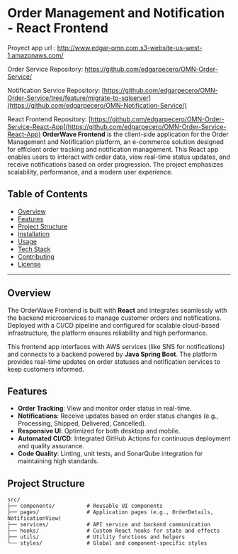 # Order Management and Notification - React Frontend

Proyect app url : http://www.edgar-omn.com.s3-website-us-west-1.amazonaws.com/

Order Service Repository: https://github.com/edgarpecero/OMN-Order-Service/

Notification Service Repository: [https://github.com/edgarpecero/OMN-Order-Service/tree/feature/migrate-to-sqlserver](https://github.com/edgarpecero/OMN-Notification-Service/)

React Frontend Repository: [https://github.com/edgarpecero/OMN-Order-Service-React-App](https://github.com/edgarpecero/OMN-Order-Service-React-App)
**OrderWave Frontend** is the client-side application for the Order Management and Notification platform, an e-commerce solution designed for efficient order tracking and notification management. This React app enables users to interact with order data, view real-time status updates, and receive notifications based on order progression. The project emphasizes scalability, performance, and a modern user experience.

## Table of Contents
- [Overview](#overview)
- [Features](#features)
- [Project Structure](#project-structure)
- [Installation](#installation)
- [Usage](#usage)
- [Tech Stack](#tech-stack)
- [Contributing](#contributing)
- [License](#license)

---

## Overview

The OrderWave Frontend is built with **React** and integrates seamlessly with the backend microservices to manage customer orders and notifications. Deployed with a CI/CD pipeline and configured for scalable cloud-based infrastructure, the platform ensures reliability and high performance.

This frontend app interfaces with AWS services (like SNS for notifications) and connects to a backend powered by **Java Spring Boot**. The platform provides real-time updates on order statuses and notification services to keep customers informed.

## Features

- **Order Tracking**: View and monitor order status in real-time.
- **Notifications**: Receive updates based on order status changes (e.g., Processing, Shipped, Delivered, Cancelled).
- **Responsive UI**: Optimized for both desktop and mobile.
- **Automated CI/CD**: Integrated GitHub Actions for continuous deployment and quality assurance.
- **Code Quality**: Linting, unit tests, and SonarQube integration for maintaining high standards.

## Project Structure

```plaintext
src/
├── components/          # Reusable UI components
├── pages/               # Application pages (e.g., OrderDetails, NotificationView)
├── services/            # API service and backend communication
├── hooks/               # Custom React hooks for state and effects
├── utils/               # Utility functions and helpers
└── styles/              # Global and component-specific styles
